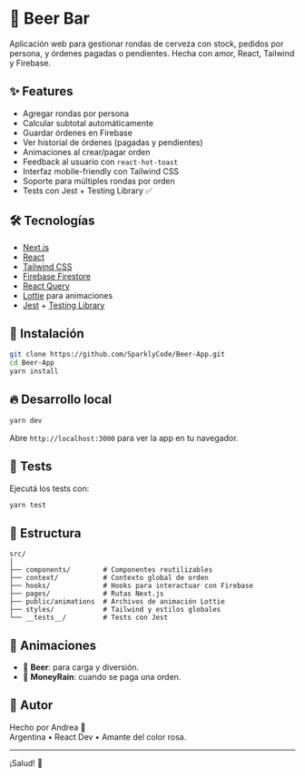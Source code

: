 # 🍺 Beer Bar

Aplicación web para gestionar rondas de cerveza con stock, pedidos por persona, y órdenes pagadas o pendientes. Hecha con amor, React, Tailwind y Firebase.

## ✨ Features

- Agregar rondas por persona
- Calcular subtotal automáticamente
- Guardar órdenes en Firebase
- Ver historial de órdenes (pagadas y pendientes)
- Animaciones al crear/pagar orden
- Feedback al usuario con `react-hot-toast`
- Interfaz mobile-friendly con Tailwind CSS
- Soporte para múltiples rondas por orden
- Tests con Jest + Testing Library ✅

## 🛠️ Tecnologías

- [Next.js](https://nextjs.org/)
- [React](https://react.dev/)
- [Tailwind CSS](https://tailwindcss.com/)
- [Firebase Firestore](https://firebase.google.com/)
- [React Query](https://tanstack.com/query)
- [Lottie](https://lottiefiles.com/) para animaciones
- [Jest](https://jestjs.io/) + [Testing Library](https://testing-library.com/)

## 🚀 Instalación

```bash
git clone https://github.com/SparklyCode/Beer-App.git
cd Beer-App
yarn install
```

## 🔥 Desarrollo local

```bash
yarn dev
```

Abre `http://localhost:3000` para ver la app en tu navegador.

## 🧪 Tests

Ejecutá los tests con:

```bash
yarn test
```

## 📂 Estructura

```
src/
│
├── components/        # Componentes reutilizables
├── context/           # Contexto global de orden
├── hooks/             # Hooks para interactuar con Firebase
├── pages/             # Rutas Next.js
├── public/animations  # Archivos de animación Lottie
├── styles/            # Tailwind y estilos globales
└── __tests__/         # Tests con Jest
```

## 📸 Animaciones

- 🍺 **Beer**: para carga y diversión.
- 💸 **MoneyRain**: cuando se paga una orden.

## 🤘 Autor

Hecho por Andrea 🧃  
Argentina • React Dev • Amante del color rosa.

---

¡Salud! 🍻
